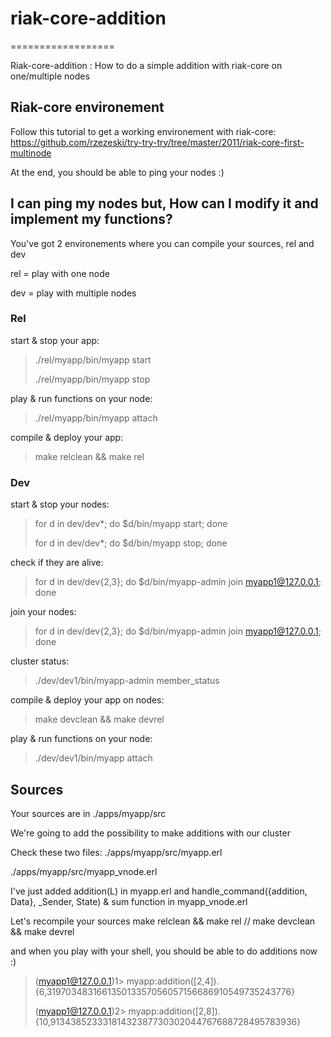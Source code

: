 # riak-core-addition
==================

Riak-core-addition : How to do a simple addition with riak-core on one/multiple nodes


## Riak-core environement

Follow this tutorial to get a working environement with riak-core:
https://github.com/rzezeski/try-try-try/tree/master/2011/riak-core-first-multinode

At the end, you should be able to ping your nodes :)

## I can ping my nodes but, How can I modify it and implement my functions?

You've got 2 environements where you can compile your sources, rel and dev

rel = play with one node

dev = play with multiple nodes

### Rel

start & stop your app:
>./rel/myapp/bin/myapp start
>
>./rel/myapp/bin/myapp stop

play & run functions on your node:
>./rel/myapp/bin/myapp attach

compile & deploy your app:
> make relclean && make rel

### Dev

start & stop your nodes:
> for d in dev/dev*; do $d/bin/myapp start; done
>
> for d in dev/dev*; do $d/bin/myapp stop; done

check if they are alive:
>for d in dev/dev{2,3}; do $d/bin/myapp-admin join myapp1@127.0.0.1; done

join your nodes:
> for d in dev/dev{2,3}; do $d/bin/myapp-admin join myapp1@127.0.0.1; done

cluster status:
>./dev/dev1/bin/myapp-admin member_status

compile & deploy your app on nodes:
>make devclean && make devrel 

play & run functions on your node:
>./dev/dev1/bin/myapp attach

## Sources

Your sources are in ./apps/myapp/src

We're going to add the possibility to make additions with our cluster

Check these two files:
./apps/myapp/src/myapp.erl

./apps/myapp/src/myapp_vnode.erl

I've just added addition(L) in myapp.erl and handle_command({addition, Data}, _Sender, State) & sum function in myapp_vnode.erl

Let's recompile your sources 
make relclean && make rel // make devclean && make devrel

and when you play with your shell, you should be able to do additions now :)

>(myapp1@127.0.0.1)1> myapp:addition([2,4]).
>{6,319703483166135013357056057156686910549735243776}
>
>(myapp1@127.0.0.1)2> myapp:addition([2,8]).
>{10,91343852333181432387730302044767688728495783936}











